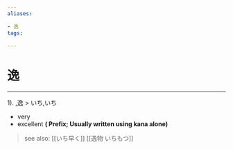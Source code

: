 ```yaml
---
aliases:
    
- 逸
tags:
    
---
```


# 逸
---
1).
,逸 > いち,いち

- very
- excellent
**( Prefix; Usually written using kana alone)**
> see also:  [[いち早く]] [[逸物 いちもつ]]
            
